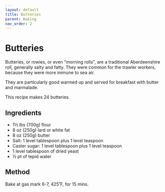 ```yaml
---
layout: default
title: Butteries
parent: Baking
nav_order: 2
---
```


# Butteries

Butteries, or rowies, or even "morning rolls", are a traditional Aberdeenshire
roll, generally salty and fatty. They were common for the trawler
workers, because they were more immune to sea air.

They are particularly good warmed up and served for breakfast
with butter and marmalade.

This recipe makes 24 butteries.

## Ingredients

* 1½ lbs (700g) flour
* 8 oz (250g) lard or white fat
* 8 oz (250g) butter
* Salt: 1 level tablespoon plus 1 level teaspoon
* Caster sugar: 1 level tablespoon plus 1 level teaspoon
* 1 level tablespoon of dried yeast
* ½ pt of tepid water

## Method

Bake at gas mark 6-7, 425˚F, for 15 mins.